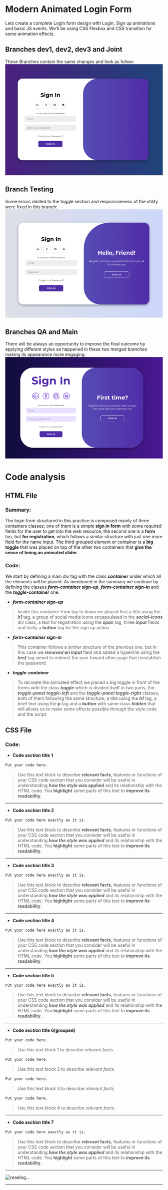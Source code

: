 # Modern Animated Login Form

Lets create a complete Login form design with Login, Sign up animations and basic JS events. We'll be using CSS Flexbox and CSS transition for some animation effects.

## Branches dev1, dev2, dev3 and Joint
These Branches contain the same changes and look as follow:
![screenshot](pics/screenshot1.png)

## Branch Testing
Some errors related to the toggle section and responsiveness of the utility were fixed in this branch:
![screenshot](pics/screenshot2.png)

## Branches QA and Main
There will be always an opportunity to improve the final outcome by applying different styles as happened in these two merged branches making its appearance more engaging:
![screenshot](pics/screenshot3.png)

  

#  Code analysis

##  HTML File

###  Summary:
The login form structured in this practice is composed mainly of three  containers classes; one of them is a simple **sign in form** with some required fields for the user to get into the web resource, the second one is a **form** too, but **for registration**, which follows a similar structure  with just one more field for the name input. The third grouped element or container is a **big toggle** that was placed on top of the other two containers that **give the sense of being an animated slider**.

###  Code:
We start by defining a main div tag with the class _**container**_ under which all the elements will be placed.
As mentioned in the summary we continue by defining the classes **_form-container sign-up_**, **_form-container sign-in_** and the **_toggle-container_**  one.

- **_form-container sign-up_**
> Inside this container from top to down we placed first a title using the 	**_h1_** tag, a group  of social media icons encapsulated in the **_social-icons_** div class, a text for registration using the **_span_** tag, three **_input_** fields and lastly a **_button_** tag for the sign up action.
> 
- **_form-container sign-in_**
>This container follows a similar structure of the previous one, but in this case we **_removed an input_** field and added a hyperlink using the **_href_** tag aimed to redirect the user toward other page that reestablish the password.
>
- **_toggle-container_**
> To recreate the animated effect we placed a big toggle in front of the forms with the class **_toggle_** which is divided itself in two parts, the **_toggle-panel toggle-left_** and the **_toggle-panel toggle-right_** classes, both of them following the same structure; a title using the **_h1_** tag, a brief text using the **_p_** tag and a **_button_** with same class **_hidden_** that will allows us to make some effects possible through the style code and the script.
 
>
##  CSS File

###  Code:

-  **Code _section_ title 1**
>
```css
Put your code here.
```
> Use this text block to describe **relevant facts**, features or functions of your CSS code section that you consider will be useful in understanding **how the style was applied** and its relationship with the HTML code. You **highlight** some parts of this text to **improve its readability**.
***

-  **Code _section_ title 2**
>
```css
Put your code here exactly as it is.
```
> Use this text block to describe **relevant facts**, features or functions of your CSS code section that you consider will be useful in understanding **_how the style was applied_** and its relationship with the HTML code. You **highlight** some parts of this text to **improve its readability**.
***

-  **Code _section_ title 3**
>
```css
Put your code here exactly as it is.
```
> Use this text block to describe **relevant facts**, features or functions of your CSS code section that you consider will be useful in understanding **_how the style was applied_** and its relationship with the HTML code. You **highlight** some parts of this text to **improve its readability**.
***

-  **Code _section_ title 4**
>
```css
Put your code here exactly as it is.
```
> Use this text block to describe **relevant facts**, features or functions of your CSS code section that you consider will be useful in understanding **_how the style was applied_** and its relationship with the HTML code. You **highlight** some parts of this text to **improve its readability**.
***

-  **Code _section_ title 5**
>
```css
Put your code here exactly as it is.
```
> Use this text block to describe **relevant facts**, features or functions of your CSS code section that you consider will be useful in understanding **_how the style was applied_** and its relationship with the HTML code. You **highlight** some parts of this text to **improve its readability**.
***
 
-  **Code _section_ title 6(grouped)**
>
```css
Put your code here.
```
> Use this text block 1 to describe _relevant facts_.
>
```css
Put your code here.
```
> Use this text block 2 to describe _relevant facts_.
>
```css
Put your code here.
```
> Use this text block 3 to describe _relevant facts_.
>
```css
Put your code here.
```
> Use this text block 4 to describe _relevant facts_.
***

-  **Code _section_ title 7**
>
```css
Put your code here exactly as it is.
```
> Use this text block to describe **relevant facts**, features or functions of your CSS code section that you consider will be useful in understanding **_how the style was applied_** and its relationship with the HTML code. You **highlight** some parts of this text to **improve its readability**.
***
  

![reading...](https://media.giphy.com/media/Tf3mp01bfrrUc/giphy.gif?cid=ecf05e47wajghtrc5targr7mju7coe0avdyurnehrr1krgdt&ep=v1_gifs_search&rid=giphy.gif&ct=g  "...How could I ever do so unless someone guide me?")

***